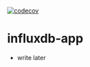 [![codecov](https://codecov.io/gh/marufeuille/influxdb-app/branch/main/graph/badge.svg?token=23E8790JG5)](https://codecov.io/gh/marufeuille/influxdb-app)

# influxdb-app
- write later
